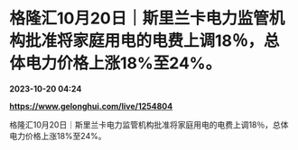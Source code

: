 # 格隆汇10月20日｜斯里兰卡电力监管机构批准将家庭用电的电费上调18％，总体电力价格上涨18%至24%。

**2023-10-20 04:24**

**https://www.gelonghui.com/live/1254804**

格隆汇10月20日｜斯里兰卡电力监管机构批准将家庭用电的电费上调18％，总体电力价格上涨18%至24%。